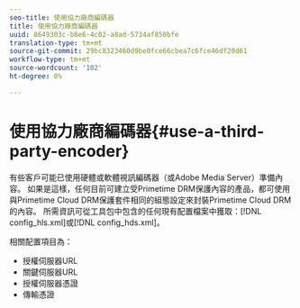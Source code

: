 ```yaml
---
seo-title: 使用協力廠商編碼器
title: 使用協力廠商編碼器
uuid: 8649303c-b8e6-4c02-a8ad-5734af850bfe
translation-type: tm+mt
source-git-commit: 29bc8323460d9be0fce66cbea7c6fce46df20d61
workflow-type: tm+mt
source-wordcount: '102'
ht-degree: 0%

---
```



# 使用協力廠商編碼器{#use-a-third-party-encoder}

有些客戶可能已使用硬體或軟體視訊編碼器（或Adobe Media Server）準備內容。 如果是這樣，任何目前可建立受Primetime DRM保護內容的產品，都可使用與Primetime Cloud DRM保護套件相同的組態設定來封裝Primetime Cloud DRM的內容。 所需資訊可從工具包中包含的任何現有配置檔案中獲取：[!DNL config_hls.xml]或[!DNL config_hds.xml]。

相關配置項目為：

* 授權伺服器URL
* 關鍵伺服器URL
* 授權伺服器憑證
* 傳輸憑證

